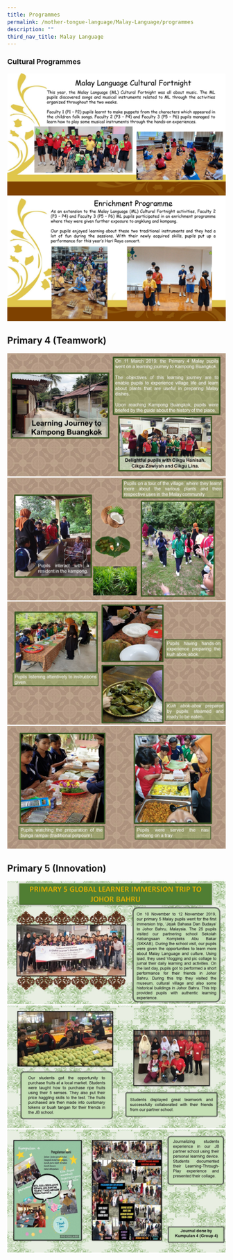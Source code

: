 ```yaml
---
title: Programmes
permalink: /mother-tongue-language/Malay-Language/programmes
description: ""
third_nav_title: Malay Language
---
```

### Cultural Programmes
![](/images/MLPicture1.png)
![](/images/MLPicture2.png)

## Primary 4 (Teamwork)
![](/images/LJ%20Malay%2001.jpg)
![](/images/LJ%20Malay%2003.jpg)
![](/images/LJ%20Malay%2004.jpg)
![](/images/LJ%20Malay%2005.jpg)

## Primary 5 (Innovation)
![](/images/p5lj1.jpg)
![](/images/p5lj2.jpg)
![](/images/p5lj3.jpg)